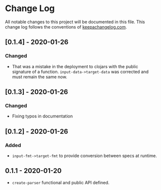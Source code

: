 # Change Log
All notable changes to this project will be documented in this file. This change log follows the conventions of [keepachangelog.com](http://keepachangelog.com/).

## [0.1.4] - 2020-01-26
### Changed
- That was a mistake in the deployment to clojars with the
  public signature of a function. `input-data->target-data`
  was corrected and must remain the same now.

## [0.1.3] - 2020-01-26
### Changed
- Fixing typos in documentation


## [0.1.2] - 2020-01-26
### Added
- `input-fmt->target-fmt` to provide conversion between specs at runtime.


## 0.1.1 - 2020-01-20
- `create-parser` functional and public API defined.
